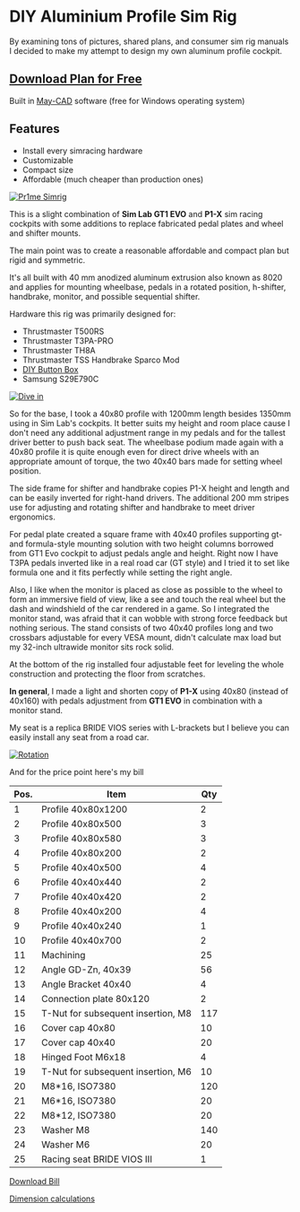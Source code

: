 # DIY Aluminium Profile Sim Rig

By examining tons of pictures, shared plans, and consumer sim rig manuals I decided to make my attempt to design my own aluminum profile cockpit.

## [Download Plan for Free](https://github.com/romapr1me/Sim-Rig-Cockpit/blob/main/pr1me_simrig_rotated_pedals.scene) 
Built in [May-CAD](https://www.google.com/search?q=May-CAD) software (free for Windows operating system)

## Features

- Install every simracing hardware
- Customizable
- Compact size
- Affordable (much cheaper than production ones)

[![Pr1me Simrig](https://github.com/romapr1me/Sim-Rig-Cockpit/blob/main/pr1me_simrig_rotated_pedals.png)](https://github.com/romapr1me/Sim-Rig-Cockpit/blob/main/pr1me_simrig_rotated_pedals.png)

This is a slight combination of **Sim Lab GT1 EVO** and **P1-X** sim racing cockpits with some additions to replace fabricated pedal plates and wheel and shifter mounts.

The main point was to create a reasonable affordable and compact plan but rigid and symmetric.

It's all built with 40 mm anodized aluminum extrusion also known as 8020 and applies for mounting wheelbase, pedals in a rotated position, h-shifter, handbrake, monitor, and possible sequential shifter.

Hardware this rig was primarily designed for:
- Thrustmaster T500RS
- Thrustmaster T3PA-PRO
- Thrustmaster TH8A
- Thrustmaster TSS Handbrake Sparco Mod
- [DIY Button Box](https://github.com/romapr1me/Button-Box)
- Samsung S29E790C

[![Dive in](https://github.com/romapr1me/Sim-Rig-Cockpit/blob/main/rig1.gif)](https://github.com/romapr1me/Sim-Rig-Cockpit/blob/main/rig1.gif)

So for the base, I took a 40x80 profile with 1200mm length besides 1350mm using in Sim Lab's cockpits. It better suits my height and room place cause I don't need any additional adjustment range in my pedals and for the tallest driver better to push back seat. The wheelbase podium made again with a 40x80 profile it is quite enough even for direct drive wheels with an appropriate amount of torque, the two 40x40 bars made for setting wheel position.

The side frame for shifter and handbrake copies P1-X height and length and can be easily inverted for right-hand drivers. The additional 200 mm stripes use for adjusting and rotating shifter and handbrake to meet driver ergonomics.

For pedal plate created a square frame with 40x40 profiles supporting gt- and formula-style mounting solution with two height columns borrowed from GT1 Evo cockpit to adjust pedals angle and height. Right now I have T3PA pedals inverted like in a real road car (GT style) and I tried it to set like formula one and it fits perfectly while setting the right angle. 

Also, I like when the monitor is placed as close as possible to the wheel to form an immersive field of view, like a see and touch the real wheel but the dash and windshield of the car rendered in a game. So I integrated the monitor stand, was afraid that it can wobble with strong force feedback but nothing serious. The stand consists of two 40x40 profiles long and two crossbars adjustable for every VESA mount, didn't calculate max load but my 32-inch ultrawide monitor sits rock solid.

At the bottom of the rig installed four adjustable feet for leveling the whole construction and protecting the floor from scratches.

**In general**, I made a light and shorten copy of **P1-X** using 40x80 (instead of 40x160) with pedals adjustment from **GT1 EVO** in combination with a monitor stand.

My seat is a replica BRIDE VIOS series with L-brackets but I believe you can easily install any seat from a road car.


[![Rotation](https://github.com/romapr1me/Sim-Rig-Cockpit/blob/main/rig2.gif)](https://github.com/romapr1me/Sim-Rig-Cockpit/blob/main/rig2.gif)

And for the price point here's my bill

| Pos. | Item | Qty |
| ------ | ------ | ------ |
| 1 | Profile 40х80х1200 | 2 |
| 2 | Profile 40х80х500 | 3 |
| 3 | Profile 40х80х580 | 3 |
| 4 | Profile 40х80х200 | 2 |
| 5 | Profile 40х40х500 | 4 |
| 6 | Profile 40х40х440 | 2 |
| 7 | Profile 40х40х420 | 2 |
| 8 | Profile 40х40х200 | 4 |
| 9 | Profile 40х40х240 | 1 |
| 10 | Profile 40х40х700 | 2 |
| 11 | Machining | 25 |
| 12 | Angle GD-Zn, 40x39 | 56 |
| 13 | Angle Bracket 40x40 | 4 |
| 14 | Connection plate 80х120 | 2 |
| 15 | T-Nut for subsequent insertion, M8 | 117 |
| 16 | Cover cap 40х80 | 10 |
| 17 | Cover cap 40х40 | 20 |
| 18 | Hinged Foot M6x18 | 4 |
| 19 | T-Nut for subsequent insertion, М6 | 10 |
| 20 | M8*16, ISO7380 | 120 |
| 21 | M6*16, ISO7380 | 20 |
| 22 | M8*12, ISO7380 | 20 |
| 23 | Washer M8 | 140 |
| 24 | Washer M6 | 20 |
| 25 | Racing seat BRIDE VIOS III | 1 |

[Download Bill](https://github.com/romapr1me/Sim-Rig-Cockpit/blob/main/budget.pdf)

[Dimension calculations](https://github.com/romapr1me/Sim-Rig-Cockpit/blob/main/dimensions.pdf)
